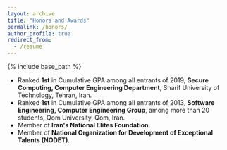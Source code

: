 ```yaml
---
layout: archive
title: "Honors and Awards"
permalink: /honors/
author_profile: true
redirect_from:
  - /resume
---
```


{% include base_path %}


* Ranked **1st** in Cumulative GPA among all entrants of 2019, **Secure Computing, Computer Engineering Department**, Sharif University of Technology, Tehran, Iran.
* Ranked **1st** in Cumulative GPA among all entrants of 2013, **Software Engineering, Computer Engineering Group**, among more than 20 students, Qom University, Qom, Iran.
* Member of **Iran's National Elites Foundation**.
* Member of **National Organization for Development of Exceptional Talents (NODET)**.
